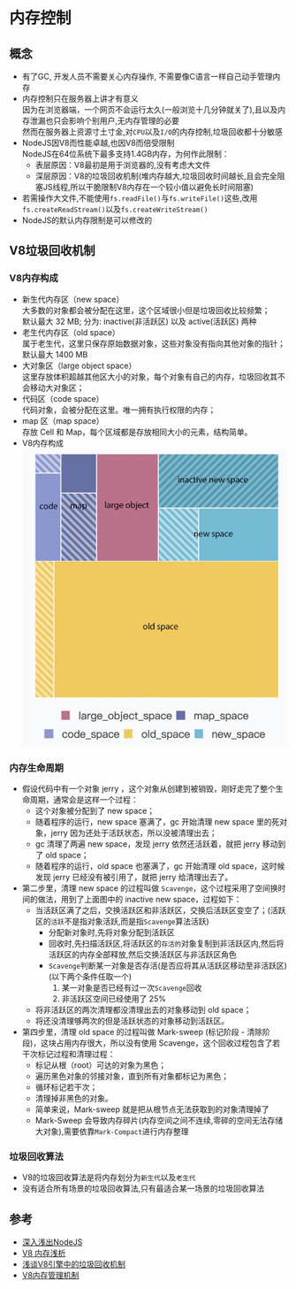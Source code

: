 # 内存控制

## 概念
- 有了GC, 开发人员不需要关心内存操作, 不需要像C语言一样自己动手管理内存
- 内存控制只在服务器上讲才有意义  
  因为在浏览器端，一个网页不会运行太久(一般浏览十几分钟就关了),且以及内存泄漏也只会影响个别用户,无内存管理的必要  
  然而在服务器上资源寸土寸金,对`CPU`以及`I/O`的内存控制,垃圾回收都十分敏感
- NodeJS因V8而性能卓越,也因V8而倍受限制  
  NodeJS在64位系统下最多支持1.4GB内存，为何作此限制：  
  * 表层原因：V8最初是用于浏览器的,没有考虑大文件
  * 深层原因：V8的垃圾回收机制(堆内存越大,垃圾回收时间越长,且会完全阻塞JS线程,所以干脆限制V8内存在一个较小值以避免长时间阻塞)
- 若需操作大文件,不能使用`fs.readFile()`与`fs.writeFile()`这些,改用`fs.createReadStream()`以及`fs.createWriteStream()`
- NodeJS的默认内存限制是可以修改的


## V8垃圾回收机制
### V8内存构成
- 新生代内存区（new space）  
  大多数的对象都会被分配在这里，这个区域很小但是垃圾回收比较频繁；  
  默认最大 32 MB; 分为: inactive(非活跃区) 以及 active(活跃区) 两种  
- 老生代内存区（old space）  
  属于老生代，这里只保存原始数据对象，这些对象没有指向其他对象的指针；  
  默认最大 1400 MB  
- 大对象区（large object space）  
  这里存放体积超越其他区大小的对象，每个对象有自己的内存，垃圾回收其不会移动大对象区；
- 代码区（code space）  
  代码对象，会被分配在这里。唯一拥有执行权限的内存；
- map 区（map space）  
  存放 Cell 和 Map，每个区域都是存放相同大小的元素，结构简单。
- V8内存构成  
  ![V8内存构成](../assets/V8内存构成.jpg)
### 内存生命周期
- 假设代码中有一个对象 jerry ，这个对象从创建到被销毁，刚好走完了整个生命周期，通常会是这样一个过程：
  * 这个对象被分配到了 new space；
  * 随着程序的运行，new space 塞满了，gc 开始清理 new space 里的死对象，jerry 因为还处于活跃状态，所以没被清理出去；
  * gc 清理了两遍 new space，发现 jerry 依然还活跃着，就把 jerry 移动到了 old space；
  * 随着程序的运行，old space 也塞满了，gc 开始清理 old space，这时候发现 jerry 已经没有被引用了，就把 jerry 给清理出去了。
- 第二步里，清理 new space 的过程叫做 `Scavenge`，这个过程采用了空间换时间的做法，用到了上面图中的 inactive new space，过程如下：
  * 当活跃区满了之后，交换活跃区和非活跃区，交换后活跃区变空了；(活跃区的`活跃`不是指对象活跃,而是指`Scavenge`算法活跃)
    - 分配新对象时,先将对象分配到活跃区
    - 回收时,先扫描活跃区,将活跃区的`存活的`对象复制到非活跃区内,然后将活跃区的内存全部释放,然后交换活跃区与非活跃区角色
    - `Scavenge`判断某一对象是否存活(是否应将其从活跃区移动至非活跃区)(以下两个条件任取一个)
      1. 某一对象是否已经有过一次`Scavenge`回收
      2. 非活跃区空间已经使用了 25%
  * 将非活跃区的两次清理都没清理出去的对象移动到 old space；
  * 将还没清理够两次的但是活跃状态的对象移动到活跃区。
- 第四步里，清理 old space 的过程叫做 Mark-sweep (标记阶段 - 清除阶段)，这块占用内存很大，所以没有使用 Scavenge，这个回收过程包含了若干次标记过程和清理过程：
  * 标记从根（root）可达的对象为黑色；
  * 遍历黑色对象的邻接对象，直到所有对象都标记为黑色；
  * 循环标记若干次；
  * 清理掉非黑色的对象。
  * 简单来说，Mark-sweep 就是把从根节点无法获取到的对象清理掉了
  * Mark-Sweep 会导致内存碎片(内存空间之间不连续,零碎的空间无法存储大对象),需要依靠`Mark-Compact`进行内存整理
### 垃圾回收算法
- V8的垃圾回收算法是将内存划分为`新生代`以及`老生代`
- 没有适合所有场景的垃圾回收算法,只有最适合某一场景的垃圾回收算法
  
## 参考
- [深入浅出NodeJS]()
- [V8 内存浅析](https://zhuanlan.zhihu.com/p/33816534)
- [浅谈V8引擎中的垃圾回收机制](https://segmentfault.com/a/1190000000440270)
- [V8内存管理机制](https://new.qq.com/omn/20180727/20180727G11BRC.html)